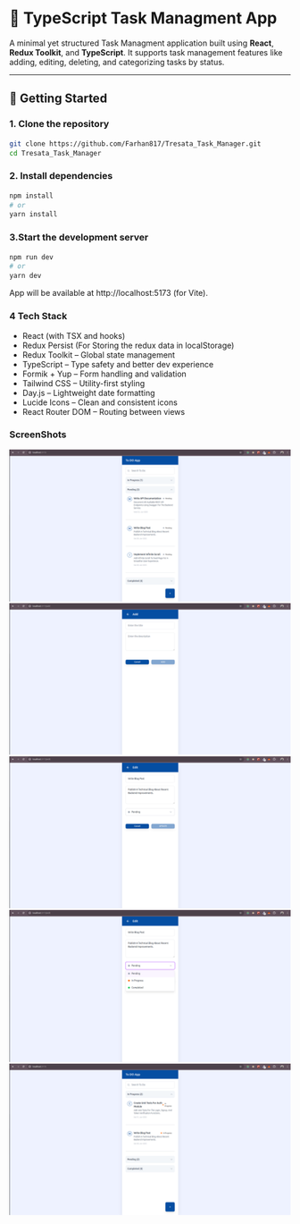 # 📝 TypeScript Task Managment App

A minimal yet structured Task Managment application built using **React**, **Redux Toolkit**, and **TypeScript**. It supports task management features like adding, editing, deleting, and categorizing tasks by status.

---

## 🚀 Getting Started

### 1. Clone the repository

```bash
git clone https://github.com/Farhan817/Tresata_Task_Manager.git
cd Tresata_Task_Manager
```

### 2. Install dependencies

```bash
npm install
# or
yarn install
```

### 3.Start the development server

```bash
npm run dev
# or
yarn dev

```

App will be available at http://localhost:5173 (for Vite).

### 4 Tech Stack

- React (with TSX and hooks)
- Redux Persist (For Storing the redux data in localStorage)
- Redux Toolkit – Global state management
- TypeScript – Type safety and better dev experience
- Formik + Yup – Form handling and validation
- Tailwind CSS – Utility-first styling
- Day.js – Lightweight date formatting
- Lucide Icons – Clean and consistent icons
- React Router DOM – Routing between views

### ScreenShots

![Home Page](image.png)
![Add Page](image-1.png)
![Edit Page](image-2.png)
![Edit Page 1](image-3.png)
![Home Page 1](image-4.png)
